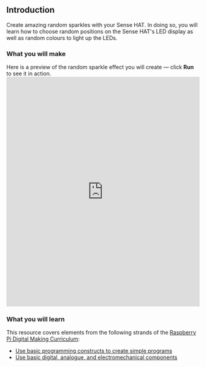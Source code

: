 ## Introduction

Create amazing random sparkles with your Sense HAT. In doing so, you will learn how to choose random positions on the Sense HAT's LED display as well as random colours to light up the LEDs.

### What you will make

Here is a preview of the random sparkle effect you will create — click **Run** to see it in action. <iframe src="https://trinket.io/embed/python/55af2b45f5?outputOnly=true&runOption=run" width="100%" height="600" frameborder="0" marginwidth="0" marginheight="0" allowfullscreen></iframe>


### What you will learn

This resource covers elements from the following strands of the [Raspberry Pi Digital Making Curriculum](https://www.raspberrypi.org/curriculum/):

- [Use basic programming constructs to create simple programs](https://www.raspberrypi.org/curriculum/programming/creator)
- [Use basic digital, analogue, and electromechanical components](https://www.raspberrypi.org/curriculum/physical-computing/creator)
